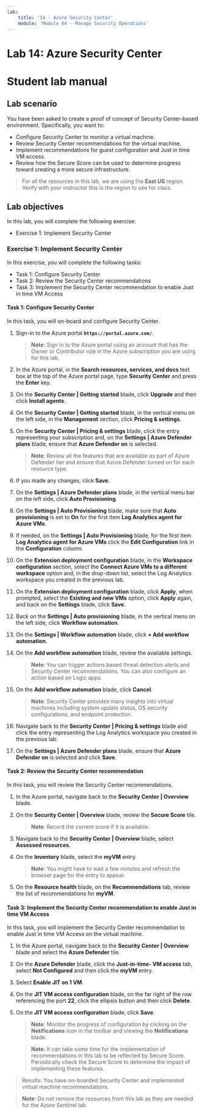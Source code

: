 ```yaml
---
lab:
    title: '14 - Azure Security Center'
    module: 'Module 04 - Manage Security Operations'
---
```


# Lab 14: Azure Security Center
# Student lab manual

## Lab scenario

You have been asked to create a proof of concept of Security Center-based environment. Specifically, you want to:

- Configure Security Center to monitor a virtual machine.
- Review Security Center recommendations for the virtual machine.
- Implement recommendations for guest configuration and Just in time VM access. 
- Review how the Secure Score can be used to determine progress toward creating a more secure infrastructure.

> For all the resources in this lab, we are using the **East US** region. Verify with your instructor this is the region to use for class. 

## Lab objectives

In this lab, you will complete the following exercise:

- Exercise 1: Implement Security Center

### Exercise 1: Implement Security Center

In this exercise, you will complete the following tasks:

- Task 1: Configure Security Center
- Task 2: Review the Security Center recommendations
- Task 3: Implement the Security Center recommendation to enable Just in time VM Access

#### Task 1: Configure Security Center

In this task, you will on-board and configure Security Center.

1. Sign-in to the Azure portal **`https://portal.azure.com/`**.

    >**Note**: Sign in to the Azure portal using an account that has the Owner or Contributor role in the Azure subscription you are using for this lab.

1. In the Azure portal, in the **Search resources, services, and docs** text box at the top of the Azure portal page, type **Security Center** and press the **Enter** key.

1. On the **Security Center \| Getting started** blade, click **Upgrade** and then click **Install agents**.
     
1. On the **Security Center \| Getting started** blade, in the vertical menu on the left side, in the **Management** section, click **Pricing & settings**.

1. On the **Security Center \| Pricing & settings** blade, click the entry representing your subscription and, on the **Settings \| Azure Defender plans** blade, ensure that **Azure Defender on** is selected. 

    >**Note**: Review all the features that are available as part of Azure Defender tier and ensure that Azure Defender turned on for each resource type. 

1. If you made any changes, click **Save**.

1. On the **Settings \| Azure Defender plans** blade, in the vertical menu bar on the left side, click **Auto Provisioning**.

1. On the **Settings \| Auto Provisioning** blade, make sure that **Auto provisioning** is set to **On** for the first item **Log Analytics agent for Azure VMs**. 

1. If needed, on the **Settings \| Auto Provisioning** blade, for the first item **Log Analytics agent for Azure VMs** click the **Edit Configuration** link in the **Configuration** column. 

1. On the **Extension deployment configuration** blade, in the **Workspace configuration** section, select the **Connect Azure VMs to a different workspace** option and, in the drop-down list, select the Log Analytics workspace you created in the previous lab. 

1. On the **Extension deployment configuration** blade, click **Apply**, when prompted, select the **Existing and new VMs** option, click **Apply** again, and back on the **Settings** blade, click **Save**.

1. Back on the **Settings \| Auto provisioning** blade, in the vertical menu on the left side, click **Workflow automation**.

1. On the **Settings \| Workflow automation** blade, click **+ Add workflow automation**.

1. On the **Add workflow automation** blade, review the available settings. 

    >**Note**: You can trigger actions based threat detection alerts and Security Center recommendations. You can also configure an action based on Logic apps. 

1. On the **Add workflow automation** blade, click **Cancel**.

    >**Note**: Security Center provides many insights into virtual machines including system update status, OS security configurations, and endpoint protection.

1. Navigate back to the **Security Center \| Pricing & settings** blade and click the entry representing the Log Analytics workspace you created in the previous lab.

1.  On the **Settings \| Azure Defender plans** blade, ensure that **Azure Defender on** is selected and click **Save**.


#### Task 2: Review the Security Center recommendation

In this task, you will review the Security Center recommendations. 

1. In the Azure portal, navigate back to the **Security Center \| Overview** blade. 

1. On the **Security Center \| Overview** blade, review the **Secure Score** tile.

    >**Note**: Record the current score if it is available.

1. Navigate back to the **Security Center \| Overview** blade, select **Assessed resources**.

1. On the **Inventory** blade, select the **myVM** entry.

    >**Note**: You might have to wait a few minutes and refresh the browser page for the entry to appear.
    
1. On the **Resource health** blade, on the **Recommendations** tab, review the list of recommendations for **myVM**.


#### Task 3: Implement the Security Center recommendation to enable Just in time VM Access

In this task, you will implement the Security Center recommendation to enable Just in time VM Access on the virtual machine. 

1. In the Azure portal, navigate back to the **Security Center \| Overview** blade and select the **Azure Defender** tile.

1. On the **Azure Defender** blade, click the **Just-in-time- VM access** tab, select **Not Configured** and then click the **myVM** entry.

1. Select **Enable JIT on 1 VM**.

1. On the **JIT VM access configuration** blade, on the far right of the row referencing the port **22**, click the ellipsis button and then click **Delete**.

1. On the **JIT VM access configuration** blade, click **Save**.

    >**Note**: Monitor the progress of configuration by clicking on the **Notifications** icon in the toolbar and viewing the **Notifications** blade. 

    >**Note**: It can take some time for the implementation of recommendations in this lab to be reflected by Secure Score. Periodically check the Secure Score to determine the impact of implementing these features. 

> Results: You have on-boarded Security Center and implemented virtual machine recommendations. 


>**Note**: Do not remove the resources from this lab as they are needed for the Azure Sentinel lab.

